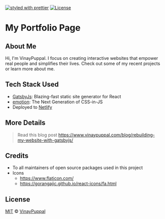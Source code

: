 [![styled with prettier](https://img.shields.io/badge/styled_with-prettier-ff69b4.svg)](https://github.com/prettier/prettier)
[![License](https://img.shields.io/github/license/mashape/apistatus.svg)](https://github.com/vinaypuppal/vinaypuppal.github.io/blob/master/LICENSE.md)

# My Portfolio Page

## About Me

Hi, I'm VinayPuppal. I focus on creating interactive websites that empower real people and simplifies their lives. Check out some of my recent projects or learn more about me.

## Tech Stack Used

* [GatsbyJs](https://gatsbyjs.org): Blazing-fast static site generator for React
* [emotion](https://emotion.sh/): The Next Generation of CSS-in-JS
* Deployed to [Netlify](https://netlify.com)

## More Details

> Read this blog post https://www.vinaypuppal.com/blog/rebuilding-my-website-with-gatsbyjs/

## Credits

* To all maintainers of open source packages used in this project
* Icons
  * https://www.flaticon.com/
  * https://gorangajic.github.io/react-icons/fa.html

## License

[MIT](/LICENSE.md) © [VinayPuppal](https://www.vinaypuppal.com)
